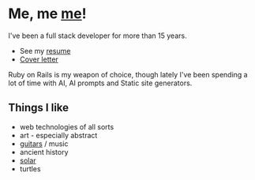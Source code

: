 # Me, me [me]([wiki](https://github.com/voodoo/voodoo.github.io/wiki))!

I've been a full stack developer for more than 15 years. 

- See my [resume](https://voodoo.github.io/resume)
- [Cover letter](https://github.com/voodoo/voodoo.github.io/wiki/Cover-letter)

Ruby on Rails is my weapon of choice, though lately I've been spending a lot of time with AI, AI prompts and Static site generators.

## Things I like

- web technologies of all sorts
- art - especially abstract
- [guitars](https://voodoo.github.io/site-sharktail/) / music
- ancient history
- [solar](http://voodoo.github.io/static-solar-plan)
- turtles
